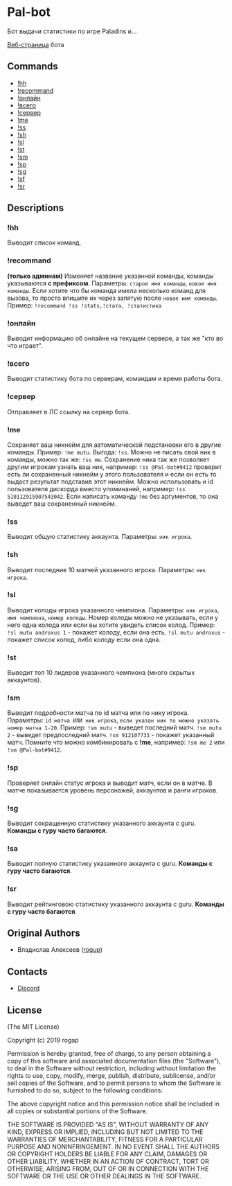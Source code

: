 # Pal-bot

Бот выдачи статистики по игре Paladins и...

[Веб-страница](https://webmyself.ru/pal-bot/) бота

## Commands

* [!hh](#hh)
* [!recommand](#recommand)
* [!онлайн](#онлайн)
* [!всего](#всего)
* [!сервер](#сервер)
* [!me](#me)
* [!ss](#ss)
* [!sh](#sh)
* [!sl](#sl)
* [!st](#st)
* [!sm](#sm)
* [!sp](#sp)
* [!sg](#sg)
* [!sf](#sf)
* [!sr](#sr)

## Descriptions

### !hh

Выводит список команд.

### !recommand

__(только админам)__ Изменяет название указанной команды, команды указываются __с префиксом__. Параметры: `старое имя команды`, `новое имя команды`. Если хотите что бы команда имела несколько команд для вызова, то просто впишите их через запятую после `новое имя команды`. Пример: `!recommand !ss !stats,!стата, !статистика`

### !онлайн

Выводит информацию об онлайне на текущем сервере, а так же "кто во что играет".

### !всего

Выводит статистику бота по серверам, командам и время работы бота.

### !сервер

Отправляет в ЛС ссылку на сервер бота.

### !me

Сохраняет ваш никнейм для автоматической подстановки его в другие команды. Пример: `!me mutu`. Выгода: `!ss`. Можно не писать свой ник в команды, можно так же: `!ss me`. Сохранение ника так же позволяет другим игрокам узнать ваш ник, например: `!ss @Pal-bot#9412` проверит есть ли сохраненный никнейм у этого пользователя и если он есть то выдаст результат подставив этот никнейм. Можно использовать и id пользователя дискорда вместо упоминаний, например: `!ss 510112915907543042`. Если написать команду `!me` без аргументов, то она выведет ваш сохраненный никнейм.

### !ss

Выводит общую статистику аккаунта. Параметры: `ник игрока`.

### !sh

Выводит последние 10 матчей указанного игрока. Параметры: `ник игрока`.

### !sl

Выводит колоды игрока указанного чемпиона. Параметры: `ник игрока`, `имя чемпиона`, `номер колоды`. Номер колоды можно не указывать, если у него одна колода или если вы хотите увидеть список колод. Пример: `!sl mutu androxus 1` - покажет колоду, если она есть. `!sl mutu androxus` - покажет список колод, либо колоду если она одна.

### !st

Выводит топ 10 лидеров указанного чемпиона (много скрытых аккаунтов).

### !sm

Выводит подробности матча по id матча или по нику игрока. Параметры: `id матча ИЛИ ник игрока`, `если указан ник то можно указать номер матча 1-20`. Пример: `!sm mutu` - выведет последний матч. `!sm mutu 2` - выведет предпоследний матч. `!sm 912107733` - покажет указанный матч. Помните что можно комбинировать с __!me__, например: `!sm me 2` или `!sm @Pal-bot#9412`.

### !sp

Проверяет онлайн статус игрока и выводит матч, если он в матче. В матче показывается уровень персонажей, аккаунтов и ранги игроков.

### !sg

Выводит сокращенную статистику указанного аккаунта с guru. __Команды с гуру часто багаются__.

### !sа

Выводит полную статистику указанного аккаунта с guru. __Команды с гуру часто багаются__.

### !sr

Выводит рейтинговою статистику указанного аккаунта с guru. __Команды с гуру часто багаются__.

## Original Authors

* Владислав Алексеев ([rogup](https://github.com/rogap))

## Contacts

* [Discord](https://discord.gg/RG9WQtP)

## License

(The MIT License)

Copyright (c) 2019 rogap

Permission is hereby granted, free of charge, to any person obtaining a copy
of this software and associated documentation files (the "Software"), to deal
in the Software without restriction, including without limitation the rights
to use, copy, modify, merge, publish, distribute, sublicense, and/or sell
copies of the Software, and to permit persons to whom the Software is
furnished to do so, subject to the following conditions:

The above copyright notice and this permission notice shall be included in all
copies or substantial portions of the Software.

THE SOFTWARE IS PROVIDED "AS IS", WITHOUT WARRANTY OF ANY KIND, EXPRESS OR
IMPLIED, INCLUDING BUT NOT LIMITED TO THE WARRANTIES OF MERCHANTABILITY,
FITNESS FOR A PARTICULAR PURPOSE AND NONINFRINGEMENT. IN NO EVENT SHALL THE
AUTHORS OR COPYRIGHT HOLDERS BE LIABLE FOR ANY CLAIM, DAMAGES OR OTHER
LIABILITY, WHETHER IN AN ACTION OF CONTRACT, TORT OR OTHERWISE, ARISING FROM,
OUT OF OR IN CONNECTION WITH THE SOFTWARE OR THE USE OR OTHER DEALINGS IN THE
SOFTWARE.
